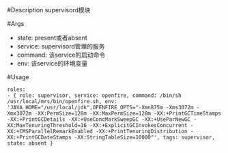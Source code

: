 #Description
supervisord模块

#Args
* state: present或者absent
* service: supervisord管理的服务
* command: 该service的启动命令
* env: 该service的环境变量
 
#Usage
```
roles:  
- { role: supervisor, service: openfire, command: /bin/sh /usr/local/mrs/bin/openfire.sh, env: 'JAVA_HOME="/usr/local/jdk",OPENFIRE_OPTS="-Xmn875m -Xms3072m -Xmx3072m -XX:PermSize=128m -XX:MaxPermSize=128m -XX:+PrintGCTimeStamps -XX:+PrintGCDetails -XX:+UseConcMarkSweepGC -XX:+UseParNewGC -XX:MaxTenuringThreshold=16 -XX:+ExplicitGCInvokesConcurrent -XX:+CMSParallelRemarkEnabled -XX:+PrintTenuringDistribution -XX:+PrintGCDateStamps -XX:StringTableSize=10000"', tags: supervisor, state: absent }
```
